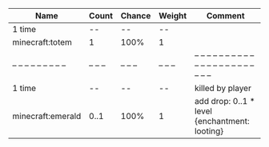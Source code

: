 | Name              | Count | Chance | Weight | Comment                                       |
| ----------------- | ----- | ------ | ------ | --------------------------------------------- |
| 1 time            |    -- |     -- |     -- |                                               |
| minecraft:totem   |     1 |   100% |      1 |                                               |
| – – – – – – – – – | – – – | – – –  | – – –  | – – – – – – – – – – – – – – – – – – – – – – – |
| 1 time            |    -- |     -- |     -- | killed by player                              |
| minecraft:emerald |  0..1 |   100% |      1 | add drop: 0..1 * level {enchantment: looting} |